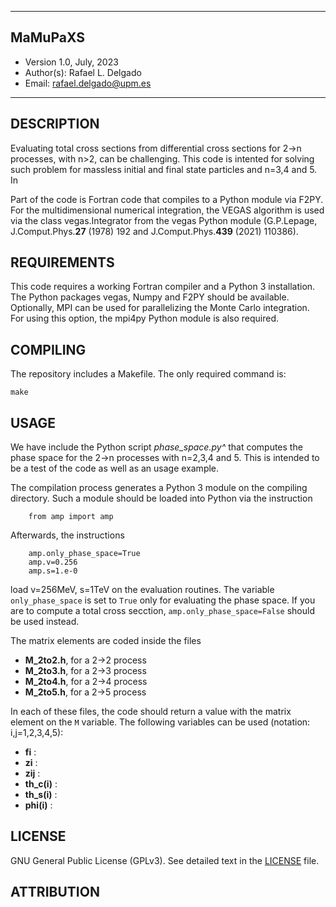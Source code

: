 *************************************************************
## MaMuPaXS
 - Version 1.0, July, 2023
 - Author(s):  Rafael L. Delgado
 - Email:  rafael.delgado@upm.es
*************************************************************

 DESCRIPTION
-------------------------------------------------------------
Evaluating total cross sections from differential cross sections
for 2->n processes, with n>2, can be challenging. This code is
intented for solving such problem for massless initial and
final state particles and n=3,4 and 5. In 

Part of the code is Fortran code that compiles to a Python module
via F2PY. For the multidimensional numerical integration, the
VEGAS algorithm is used via the class vegas.Integrator from the
vegas Python module (G.P.Lepage, J.Comput.Phys.**27** (1978) 192
and J.Comput.Phys.**439** (2021) 110386).

 REQUIREMENTS
-------------------------------------------------------------
This code requires a working Fortran compiler and a Python 3
installation. The Python packages vegas, Numpy and F2PY should
be available. Optionally, MPI can be used for parallelizing
the Monte Carlo integration. For using this option, the mpi4py
Python module is also required.

 COMPILING
-------------------------------------------------------------
The repository includes a Makefile. The only required command
is:

```make```

 USAGE
-------------------------------------------------------------
We have include the Python script *phase_space.py^* that computes
the phase space for the 2->n processes with n=2,3,4 and 5. This is
intended to be a test of the code as well as an usage example.

The compilation process generates a Python 3 module on the compiling
directory. Such a module should be loaded into Python via the instruction

```
    from amp import amp
```

Afterwards, the instructions
```
    amp.only_phase_space=True
    amp.v=0.256
    amp.s=1.e-0
```
load v=256MeV, s=1TeV on the evaluation routines. The variable
```only_phase_space``` is set to ```True``` only for evaluating
the phase space. If you are to compute a total cross secction,
```amp.only_phase_space=False``` should be used instead.

The matrix elements are coded inside the files

* **M_2to2.h**, for a 2->2 process
* **M_2to3.h**, for a 2->3 process
* **M_2to4.h**, for a 2->4 process
* **M_2to5.h**, for a 2->5 process

In each of these files, the code should return a value with
the matrix element on the ```M``` variable. The following variables
can be used (notation: i,j=1,2,3,4,5):

* **fi**      :
* **zi**      :
* **zij**     :
* **th_c(i)** :
* **th_s(i)** :
* **phi(i)**  :

 LICENSE
-------------------------------------------------------------

GNU General Public License (GPLv3).
See detailed text in the [LICENSE](./LICENSE.md) file.

 ATTRIBUTION
-------------------------------------------------------------
